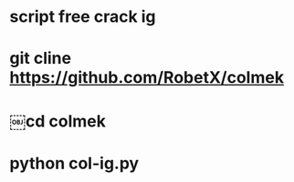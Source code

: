 # script free crack ig

# git cline https://github.com/RobetX/colmek

# ￼cd colmek

# python col-ig.py
